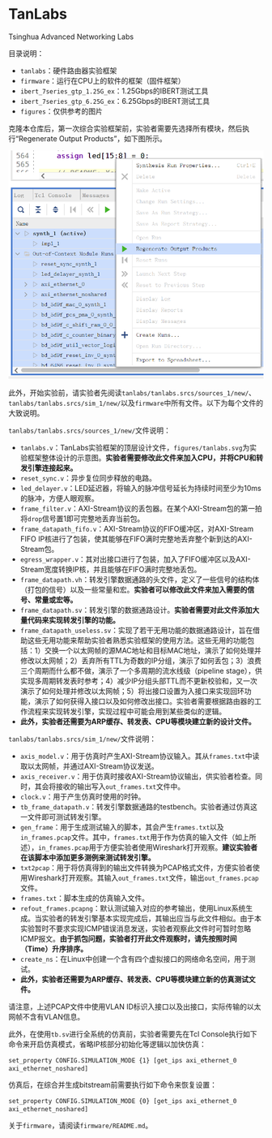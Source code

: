 # TanLabs

Tsinghua Advanced Networking Labs

目录说明：

* `tanlabs`：硬件路由器实验框架
* `firmware`：运行在CPU上的软件的框架（固件框架）
* `ibert_7series_gtp_1.25G_ex`：1.25Gbps的IBERT测试工具
* `ibert_7series_gtp_6.25G_ex`：6.25Gbps的IBERT测试工具
* `figures`：仅供参考的图片

克隆本仓库后，第一次综合实验框架前，实验者需要先选择所有模块，然后执行“Regenerate Output Products”，如下图所示。

![regenerate](figures/regenerate.png)

此外，开始实验前，请实验者先阅读`tanlabs/tanlabs.srcs/sources_1/new/`、`tanlabs/tanlabs.srcs/sim_1/new/`以及`firmware`中所有文件。以下为每个文件的大致说明。

`tanlabs/tanlabs.srcs/sources_1/new/`文件说明：

* `tanlabs.v`：TanLabs实验框架的顶层设计文件，`figures/tanlabs.svg`为实验框架整体设计的示意图。**实验者需要修改此文件来加入CPU，并将CPU和转发引擎连接起来。**
* `reset_sync.v`：异步复位同步释放的电路。
* `led_delayer.v`：LED延迟器，将输入的脉冲信号延长为持续时间至少为10ms的脉冲，方便人眼观察。
* `frame_filter.v`：AXI-Stream协议的丢包器。在某个AXI-Stream包的第一拍将`drop`信号置1即可完整地丢弃当前包。
* `frame_datapath_fifo.v`：AXI-Stream协议的FIFO缓冲区，对AXI-Stream FIFO IP核进行了包装，使其能够在FIFO满时完整地丢弃整个新到达的AXI-Stream包。
* `egress_wrapper.v`：其对出接口进行了包装，加入了FIFO缓冲区以及AXI-Stream宽度转换IP核，并且能够在FIFO满时完整地丢包。
* `frame_datapath.vh`：转发引擎数据通路的头文件，定义了一些信号的结构体（打包的信号）以及一些常量和宏。**实验者可以修改此文件来加入需要的信号、常量或宏等。**
* `frame_datapath.sv`：转发引擎的数据通路设计。**实验者需要对此文件添加大量代码来实现转发引擎的功能。**
* `frame_datapath_useless.sv`：实现了若干无用功能的数据通路设计，旨在借助这些无用功能来帮助实验者熟悉实验框架的使用方法。这些无用的功能包括：1）交换一个以太网帧的源MAC地址和目标MAC地址，演示了如何处理并修改以太网帧；2）丢弃所有TTL为奇数的IP分组，演示了如何丢包；3）浪费三个周期而什么都不做，演示了一个多周期的流水线级（pipeline stage），供实现多周期转发表时参考；4）减少IP分组头部TTL而不更新校验和，又一次演示了如何处理并修改以太网帧；5）将出接口设置为入接口来实现回环功能，演示了如何获得入接口以及如何修改出接口。实验者需要根据路由器的工作流程来实现转发引擎，实现过程中可能会用到某些类似的逻辑。
* **此外，实验者还需要为ARP缓存、转发表、CPU等模块建立新的设计文件。**

`tanlabs/tanlabs.srcs/sim_1/new/`文件说明：

* `axis_model.v`：用于仿真时产生AXI-Stream协议输入。其从`frames.txt`中读取以太网帧，并通过AXI-Stream协议发送。
* `axis_receiver.v`：用于仿真时接收AXI-Stream协议输出，供实验者检查。同时，其会将接收的输出写入`out_frames.txt`文件中。
* `clock.v`：用于产生仿真时使用的时钟。
* `tb_frame_datapath.v`：转发引擎数据通路的testbench。实验者通过仿真这一文件即可测试转发引擎。
* `gen_frame`：用于生成测试输入的脚本，其会产生`frames.txt`以及`in_frames.pcap`文件。其中，`frames.txt`用于作为仿真的输入文件（如上所述），`in_frames.pcap`用于方便实验者使用Wireshark打开观察。**建议实验者在该脚本中添加更多测例来测试转发引擎。**
* `txt2pcap`：用于将仿真得到的输出文件转换为PCAP格式文件，方便实验者使用Wireshark打开观察。其输入`out_frames.txt`文件，输出`out_frames.pcap`文件。
* `frames.txt`：脚本生成的仿真输入文件。
* `refout_frames.pcapng`：默认测试输入对应的参考输出，使用Linux系统生成。当实验者的转发引擎基本实现完成后，其输出应当与此文件相似。由于本实验暂时不要求实现ICMP错误消息发送，实验者观察此文件时可暂时忽略ICMP报文。**由于抓包问题，实验者打开此文件观察时，请先按照时间（Time）升序排序。**
* `create_ns`：在Linux中创建一个含有四个虚拟接口的网络命名空间，用于测试。
* **此外，实验者还需要为ARP缓存、转发表、CPU等模块建立新的仿真测试文件。**

请注意，上述PCAP文件中使用VLAN ID标识入接口以及出接口，实际传输的以太网帧不含有VLAN信息。

此外，在使用`tb.sv`进行全系统的仿真前，实验者需要先在Tcl Console执行如下命令来开启仿真模式，省略IP核部分初始化等逻辑以加快仿真：

```
set_property CONFIG.SIMULATION_MODE {1} [get_ips axi_ethernet_0 axi_ethernet_noshared]
```

仿真后，在综合并生成bitstream前需要执行如下命令来恢复设置：

```
set_property CONFIG.SIMULATION_MODE {0} [get_ips axi_ethernet_0 axi_ethernet_noshared]
```

关于`firmware`，请阅读`firmware/README.md`。

